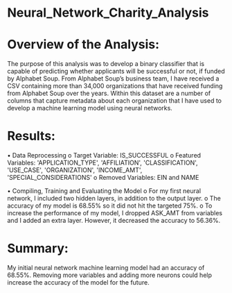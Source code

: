 # Neural_Network_Charity_Analysis

# Overview of the Analysis: 

The purpose of this analysis was to develop a binary classifier that is capable of predicting whether applicants will be successful or not, if funded by Alphabet Soup. From Alphabet Soup’s business team, I have received a CSV containing more than 34,000 organizations that have received funding from Alphabet Soup over the years. Within this dataset are a number of columns that capture metadata about each organization that I have used to develop a machine learning model using neural networks. 

# Results: 

  •	Data Reprocessing
      o	Target Variable: IS_SUCCESSFUL
      o	Featured Variables: 'APPLICATION_TYPE', 'AFFILIATION',  'CLASSIFICATION', 'USE_CASE',  'ORGANIZATION', 'INCOME_AMT', 'SPECIAL_CONSIDERATIONS'
      o	Removed Variables: EIN and NAME

  •	Compiling, Training and Evaluating the Model
      o	For my first neural network, I included two hidden layers, in addition to the output layer.
      o	The accuracy of my model is 68.55% so it did not hit the targeted 75%.
      o	To increase the performance of my model, I dropped ASK_AMT from variables and I added an extra layer. However, it decreased the accuracy to 56.36%.  

# Summary: 

My initial neural network machine learning model had an accuracy of 68.55%. Removing more variables and adding more neurons could help increase the accuracy of the model for the future. 

